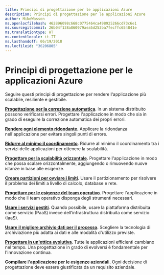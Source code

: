 ```yaml
---
title: Principi di progettazione per le applicazioni Azure
description: Principi di progettazione per le applicazioni Azure
author: MikeWasson
ms.openlocfilehash: 462896098c668c0775464ca498925266cd73c6e1
ms.sourcegitcommit: 26b04f138a860979aea5d253ba7fecffc654841e
ms.translationtype: HT
ms.contentlocale: it-IT
ms.lasthandoff: 06/19/2018
ms.locfileid: "36206805"
---
```

# <a name="design-principles-for-azure-applications"></a>Principi di progettazione per le applicazioni Azure

Seguire questi principi di progettazione per rendere l'applicazione più scalabile, resiliente e gestibile. 

**[Progettazione per la correzione automatica](self-healing.md)**. In un sistema distribuito possono verificarsi errori. Progettare l'applicazione in modo che sia in grado di eseguire la correzione automatica dei propri errori.

**[Rendere ogni elemento ridondante](redundancy.md)**. Applicare la ridondanza nell'applicazione per evitare singoli punti di errore.
 
**[Ridurre al minimo il coordinamento](minimize-coordination.md)**. Ridurre al minimo il coordinamento tra i servizi delle applicazioni per ottenere la scalabilità.
 
**[Progettare per la scalabilità orizzontale](scale-out.md)**. Progettare l'applicazione in modo che possa scalare orizzontalmente, aggiungendo o rimuovendo nuove istanze in base alle esigenze.

**[Creare partizioni per ovviare i limiti](partition.md)**. Usare il partizionamento per risolvere il problema dei limiti a livello di calcolo, database e rete.

**[Progettare per le esigenze del team operativo](design-for-operations.md)**. Progettare l'applicazione in modo che il team operativo disponga degli strumenti necessari.

**[Usare i servizi gestiti](managed-services.md)**. Quando possibile, usare la piattaforma distribuita come servizio (PaaS) invece dell'infrastruttura distribuita come servizio (IaaS).

**[Usare il migliore archivio dati per il processo](use-the-best-data-store.md)**. Scegliere la tecnologia di archiviazione più adatta ai dati e alle modalità d'utilizzo previste. 
 
**[Progettare in un'ottica evolutiva](design-for-evolution.md)**. Tutte le applicazioni efficienti cambiano nel tempo. Una progettazione in grado di evolversi è fondamentale per l'innovazione continua.

**[Compilare l'applicazione per le esigenze aziendali](build-for-business.md)**. Ogni decisione di progettazione deve essere giustificata da un requisito aziendale.


